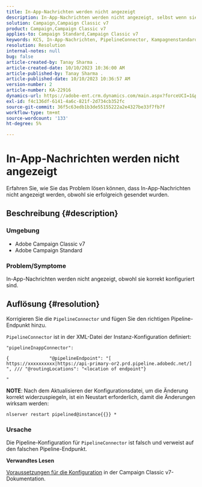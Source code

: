 ```yaml
---
title: In-App-Nachrichten werden nicht angezeigt
description: In-App-Nachrichten werden nicht angezeigt, selbst wenn sie erfolgreich gesendet wurden.
solution: Campaign,Campaign Classic v7
product: Campaign,Campaign Classic v7
applies-to: Campaign Standard,Campaign Classic v7
keywords: KCS, In-App-Nachrichten, PipelineConnector, Kampagnenstandard, Kampagnen Classic, nicht angezeigt
resolution: Resolution
internal-notes: null
bug: false
article-created-by: Tanay Sharma .
article-created-date: 10/10/2023 10:36:00 AM
article-published-by: Tanay Sharma .
article-published-date: 10/10/2023 10:36:57 AM
version-number: 2
article-number: KA-22916
dynamics-url: https://adobe-ent.crm.dynamics.com/main.aspx?forceUCI=1&pagetype=entityrecord&etn=knowledgearticle&id=e9409bc8-5867-ee11-9ae7-6045bd0063aa
exl-id: f4c136df-6141-4a6c-821f-2d734cb352fc
source-git-commit: 36f5c63edb1b3de55155222a2e4327be33f7fb7f
workflow-type: tm+mt
source-wordcount: '133'
ht-degree: 5%

---
```


# In-App-Nachrichten werden nicht angezeigt


Erfahren Sie, wie Sie das Problem lösen können, dass In-App-Nachrichten nicht angezeigt werden, obwohl sie erfolgreich gesendet wurden.

## Beschreibung {#description}


### Umgebung

- Adobe Campaign Classic v7
- Adobe Campaign Standard




### Problem/Symptome

In-App-Nachrichten werden nicht angezeigt, obwohl sie korrekt konfiguriert sind.


## Auflösung {#resolution}


Korrigieren Sie die `PipelineConnector` und fügen Sie den richtigen Pipeline-Endpunkt hinzu.

`PipelineConnector` ist in der XML-Datei der Instanz-Konfiguration definiert:




```
"pipelineInappConnector":

{               "@pipelineEndpoint": "[ https://xxxxxxxxxx|https://api-primary-or2.prd.pipeline.adobedc.net/] ", /// "@routingLocations": "<location of endpoint"}

"
```




<b>NOTE</b>: Nach dem Aktualisieren der Konfigurationsdatei, um die Änderung korrekt widerzuspiegeln, ist ein Neustart erforderlich, damit die Änderungen wirksam werden:

`nlserver restart pipelined@instance{{}} *`



### Ursache

Die Pipeline-Konfiguration für `PipelineConnector` ist falsch und verweist auf den falschen Pipeline-Endpunkt.



<b>Verwandtes Lesen</b>

[Voraussetzungen für die Konfiguration](https://experienceleague.adobe.com/docs/campaign-classic/using/integrating-with-adobe-experience-cloud/experience-triggers/configuring-pipeline.html#prerequisites) in der Campaign Classic v7-Dokumentation.
